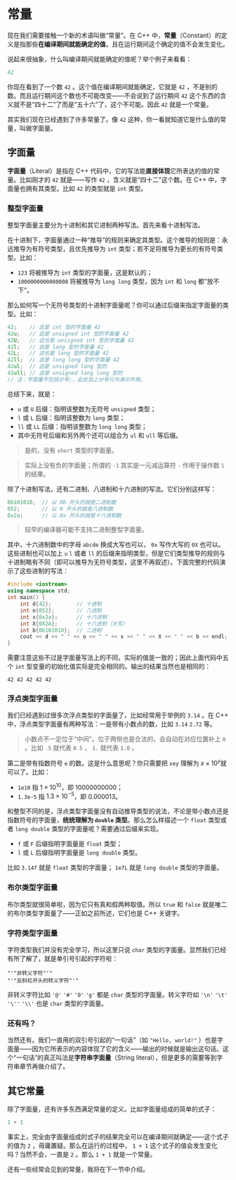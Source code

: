 # 常量

现在我们需要接触一个新的术语叫做“常量”。在 C++ 中，**常量**（Constant）的定义是指那些**在编译期间就能确定的值**，且在运行期间这个确定的值不会发生变化。

说起来很抽象，什么叫编译期间就能确定的值呢？举个例子来看看：
```cpp
42
```
你现在看到了一个数 `42` 。这个值在编译期间就能确定，它就是 `42` ，不是别的数。而且运行期间这个数也不可能改变——不会说到了运行期间 `42` 这个东西的含义就不是“四十二”了而是“五十六”了，这个不可能。因此 `42` 就是一个常量。

其实我们现在已经遇到了许多常量了。像 `42` 这种，你一看就知道它是什么值的常量，叫做字面量。

## 字面量

**字面量**（Literal）是指在 C++ 代码中，它的写法能**直接体现**它所表达的值的常量。比如刚才的 `42` 就是——写作 `42` ，含义就是“四十二”这个数。在 C++ 中，字面量也拥有其类型。比如 `42` 的类型就是 `int` 类型。

### 整型字面量

整型字面量主要分为十进制和其它进制两种写法。首先来看十进制写法。

在十进制下，字面量通过一种“推导”的规则来确定其类型。这个推导的规则是：永远推导为有符号类型，且优先推导为 `int` 类型；若不足将推导为更长的有符号类型。比如：

- `123` 将被推导为 `int` 类型的字面量，这是默认的；
- `1000000000000000` 将被推导为 `long long` 类型，因为 `int` 和 `long` 都“放不下”。

那么如何写一个无符号类型的十进制字面量呢？你可以通过后缀来指定字面量的类型。比如：
```cpp
42;    // 这是 int 型的字面量 42
42u;   // 这是 unsigned int 型的字面量 42
42U;   // 这也是 unsigned int 型的字面量 42
42l;   // 这是 long 型的字面量 42
42L;   // 这也是 long 型的字面量 42
42ll;  // 这是 long long 型的字面量 42
42ul;  // 这是 unsigned long 型的
42ull; // 这是 unsigned long long 型的
// 注：字面量不包括分号;，此处加上分号只为演示作用。
```
总结下来，就是：

- `u` 或 `U` 后缀：指明该整数为无符号 `unsigned` 类型；
- `l` 或 `L` 后缀：指明该整数为 `long` 类型；
- `ll` 或 `LL` 后缀：指明该整数为 `long long` 类型；
- 其中无符号后缀和另外两个还可以组合为 `ul` 和 `ull` 等后缀。

> 是的，没有 `short` 类型的字面量。

> 实际上没有负的字面量；所谓的 `-1` 其实是一元减运算符 `-` 作用于操作数 `1` 的结果。

除了十进制写法，还有二进制、八进制和十六进制的写法。它们分别这样写：
```cpp
0b101010;  // 以 0b 开头的就是二进制数
052;       // 以 0 开头的就是八进制数
0x2a;      // 以 0x 开头的就是十六进制数
```
> 较早的编译器可能不支持二进制整型字面量。

其中，十六进制数中的字母 `abcde` 换成大写也可以， `0x` 写作大写的 `0X` 也可以。这些进制也可以加上 `u` `l` 或者 `ll` 的后缀来指明类型，但是它们类型推导的规则与十进制略有不同（即可以推导为无符号类型，这里不再叙述）。下面完整的代码演示了这些进制的写法：
```CPP
#include <iostream>
using namespace std;
int main() {
    int d{42};        // 十进制
    int o{052};       // 八进制
    int x{0x2a};      // 十六进制
    int X{0X2A};      // 十六进制（大写）
    int b{0b101010};  // 二进制
    cout << d << " " << o << " " << x << " " << X << " " << b << endl;
}
```
需要注意这些不过是字面量写法上的不同，实际的值是一致的；因此上面代码中五个 `int` 型变量的初始化值实际是完全相同的。输出的结果当然也是相同的：

```io
42 42 42 42 42
```

### 浮点类型字面量

我们已经遇到过很多次浮点类型的字面量了，比如经常用于举例的 `3.14` 。在 C++ 中，浮点类型字面量有两种写法：一是带有小数点的数，比如 `3.14` `2.72` 等。

> 小数点不一定位于“中间”。位于两侧也是合法的，会自动在对应位置补上 `0` 。比如 `.5` 就代表 `0.5` ， `1.` 就代表 `1.0` 。

第二是带有指数符号 `e` 的数。这是什么意思呢？你只需要把 `xey` 理解为 $x\times 10^y$就可以了。比如：

- `1e10` 指 $1\times 10^{10}$，即 10000000000；
- `1.3e-5` 指 $1.3\times 10^{-5}$，即 0.000013。

和整型不同的是，浮点类型字面量没有自动推导类型的说法，不论是带小数点还是指数符号的字面量，**统统理解为 `double` 类型**。那么怎么样描述一个 `float` 类型或者 `long double` 类型的字面量呢？需要通过后缀来实现。

- `f` 或 `F` 后缀指明字面量是 `float` 类型；
- `l` 或 `L` 后缀指明字面量是 `long double` 类型。

比如 `3.14f` 就是 `float` 类型的字面量； `1e7L` 就是 `long double` 类型的字面量。

### 布尔类型字面量

布尔类型就很简单啦，因为它只有真和假两种取值。所以 `true` 和 `false` 就是唯二的布尔类型字面量了——正如之前所述，它们也是 C++ 关键字。

### 字符类型字面量

字符类型我们并没有完全学习，所以这里只说 `char` 类型的字面量。显然我们已经有所了解了，就是单引号引起的字符啦：

```sdsc
"'"非转义字符"'"
"'"反斜杠开头的转义字符"'"
```

非转义字符比如 `'@'` `'#'` `'0'` `'g'` 都是 `char` 类型的字面量。转义字符如 `'\n'`  `'\t'` `'\''` `'\\'` 也是 `char` 类型的字面量。

### 还有吗？

当然还有。我们一直用的双引号引起的“一句话”（如 `"Hello, world!"` ）也是字面量——因为它所表示的内容体现了它的含义——输出的时候就是输出这句话。这个“一句话”的真正叫法是**字符串字面量**（String literal），但是更多的需要等到字符串章节再做介绍了。

## 其它常量

除了字面量，还有许多东西满足常量的定义。比如字面量组成的简单的式子：
```cpp
1 + 1
```
事实上，完全由字面量组成的式子的结果完全可以在编译期间就确定——这个式子的值为 `2` ，毋庸置疑。那么在运行的过程中， `1 + 1` 这个式子的值会发生变化吗？当然不会，一直是 `2` 。那么 `1 + 1` 就是一个常量。

还有一些经常会见到的常量，我将在下一节中介绍。
